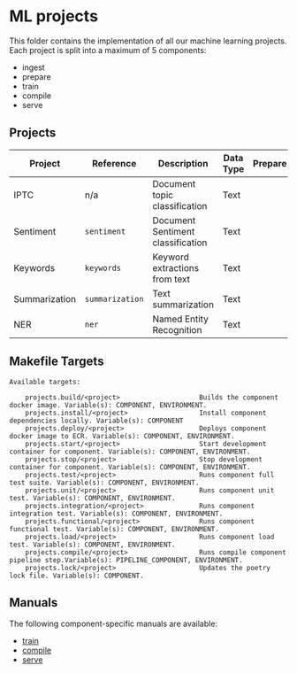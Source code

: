 # ML projects

This folder contains the implementation of all our machine learning projects. Each project is split into a maximum of 5 components:

- ingest
- prepare
- train
- compile
- serve

## Projects

| Project       | Reference       | Description                       | Data Type | Prepare | Train | Compile | Serve |     |
| ------------- | --------------- | --------------------------------- | --------- | ------- | ----- | ------- | ----- | --- |
| IPTC          | n/a             | Document topic classification     | Text      |         |       |         |       |     |
| Sentiment     | `sentiment`     | Document Sentiment classification | Text      |         |       |    x    |       |     |
| Keywords      | `keywords`      | Keyword extractions from text     | Text      |         |   x   |    x    |   x   | x   |
| Summarization | `summarization` | Text summarization                | Text      |         |       |         |       | x   |
| NER           | `ner`           | Named Entity Recognition          | Text      |         |  n/a  |   n/a   |   x   | x   |


## Makefile Targets

```text
Available targets:

    projects.build/<project>                    Builds the component docker image. Variable(s): COMPONENT, ENVIRONMENT.
    projects.install/<project>                  Install component dependencies locally. Variable(s): COMPONENT
    projects.deploy/<project>                   Deploys component docker image to ECR. Variable(s): COMPONENT, ENVIRONMENT.
    projects.start/<project>                    Start development container for component. Variable(s): COMPONENT, ENVIRONMENT.
    projects.stop/<project>                     Stop development container for component. Variable(s): COMPONENT, ENVIRONMENT.
    projects.test/<project>                     Runs component full test suite. Variable(s): COMPONENT, ENVIRONMENT.
    projects.unit/<project>                     Runs component unit test. Variable(s): COMPONENT, ENVIRONMENT.
    projects.integration/<project>              Runs component integration test. Variable(s): COMPONENT, ENVIRONMENT.
    projects.functional/<project>               Runs component functional test. Variable(s): COMPONENT, ENVIRONMENT.
    projects.load/<project>                     Runs component load test. Variable(s): COMPONENT, ENVIRONMENT.
    projects.compile/<project>                  Runs compile component pipeline step.Variable(s): PIPELINE_COMPONENT, ENVIRONMENT.
    projects.lock/<project>                     Updates the poetry lock file. Variable(s): COMPONENT.

```

## Manuals

The following component-specific manuals are available:
- [train](https://github.com/AirPR/ml-mesh/tree/develop/manuals/projects/01_train.md)
- [compile](https://github.com/AirPR/ml-mesh/tree/develop/manuals/projects/02_compile.md)
- [serve](https://github.com/AirPR/ml-mesh/tree/develop/manuals/projects/03_server.md)